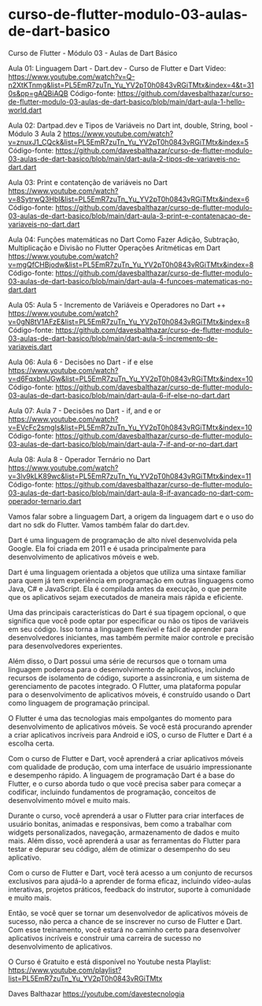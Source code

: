 # curso-de-flutter-modulo-03-aulas-de-dart-basico
Curso de Flutter - Módulo 03 - Aulas de Dart Básico


Aula 01:
Linguagem Dart - Dart.dev - Curso de Flutter e Dart 
Vídeo:
https://www.youtube.com/watch?v=Q-n2XtKTnmg&list=PL5EmR7zuTn_Yu_YV2pT0h0843vRGiTMtx&index=4&t=310s&pp=gAQBiAQB
Código-fonte: 
https://github.com/davesbalthazar/curso-de-flutter-modulo-03-aulas-de-dart-basico/blob/main/dart-aula-1-hello-world.dart


Aula 02:
Dartpad.dev e Tipos de Variáveis no Dart int, double, String, bool - Módulo 3 Aula 2
https://www.youtube.com/watch?v=znuxJ1_CQck&list=PL5EmR7zuTn_Yu_YV2pT0h0843vRGiTMtx&index=5
Código-fonte: 
https://github.com/davesbalthazar/curso-de-flutter-modulo-03-aulas-de-dart-basico/blob/main/dart-aula-2-tipos-de-variaveis-no-dart.dart


Aula 03:
Print e contatenção de variáveis no Dart
https://www.youtube.com/watch?v=8SytrwQ3HbI&list=PL5EmR7zuTn_Yu_YV2pT0h0843vRGiTMtx&index=6
Código-fonte:
https://github.com/davesbalthazar/curso-de-flutter-modulo-03-aulas-de-dart-basico/blob/main/dart-aula-3-print-e-contatenacao-de-variaveis-no-dart.dart


Aula 04:
Funções matemáticas no Dart
Como Fazer Adição, Subtração, Multiplicação e Divisão no Flutter
Operações Aritméticas em Dart
https://www.youtube.com/watch?v=mgQfCHBjodw&list=PL5EmR7zuTn_Yu_YV2pT0h0843vRGiTMtx&index=8
Código-fonte:
https://github.com/davesbalthazar/curso-de-flutter-modulo-03-aulas-de-dart-basico/blob/main/dart-aula-4-funcoes-matematicas-no-dart.dart


Aula 05:
Aula 5 - Incremento de Variáveis e Operadores no Dart ++
https://www.youtube.com/watch?v=0gN8tV1AFzE&list=PL5EmR7zuTn_Yu_YV2pT0h0843vRGiTMtx&index=8
Código-fonte: 
https://github.com/davesbalthazar/curso-de-flutter-modulo-03-aulas-de-dart-basico/blob/main/dart-aula-5-incremento-de-variaveis.dart


Aula 06:
Aula 6 - Decisões no Dart - if e else
https://www.youtube.com/watch?v=d6FqxbnlJGw&list=PL5EmR7zuTn_Yu_YV2pT0h0843vRGiTMtx&index=10
Código-fonte: 
https://github.com/davesbalthazar/curso-de-flutter-modulo-03-aulas-de-dart-basico/blob/main/dart-aula-6-if-else-no-dart.dart


Aula 07:
Aula 7 - Decisões no Dart - if, and e or
https://www.youtube.com/watch?v=EVcFc2smgIs&list=PL5EmR7zuTn_Yu_YV2pT0h0843vRGiTMtx&index=10
Código-fonte: 
https://github.com/davesbalthazar/curso-de-flutter-modulo-03-aulas-de-dart-basico/blob/main/dart-aula-7-if-and-or-no-dart.dart


Aula 08:
Aula 8 - Operador Ternário no Dart
https://www.youtube.com/watch?v=3lv9kLK89wc&list=PL5EmR7zuTn_Yu_YV2pT0h0843vRGiTMtx&index=11
Código-fonte: 
https://github.com/davesbalthazar/curso-de-flutter-modulo-03-aulas-de-dart-basico/blob/main/dart-aula-8-if-avancado-no-dart-com-operador-ternario.dart


Vamos falar sobre a linguagem Dart, a origem da linguagem dart e o uso do dart no sdk do Flutter. Vamos também falar do dart.dev.

Dart é uma linguagem de programação de alto nível desenvolvida pela Google. Ela foi criada em 2011 e é usada principalmente para desenvolvimento de aplicativos móveis e web.

Dart é uma linguagem orientada a objetos que utiliza uma sintaxe familiar para quem já tem experiência em programação em outras linguagens como Java, C# e JavaScript. Ela é compilada antes da execução, o que permite que os aplicativos sejam executados de maneira mais rápida e eficiente.

Uma das principais características do Dart é sua tipagem opcional, o que significa que você pode optar por especificar ou não os tipos de variáveis em seu código. Isso torna a linguagem flexível e fácil de aprender para desenvolvedores iniciantes, mas também permite maior controle e precisão para desenvolvedores experientes.

Além disso, o Dart possui uma série de recursos que o tornam uma linguagem poderosa para o desenvolvimento de aplicativos, incluindo recursos de isolamento de código, suporte a assincronia, e um sistema de gerenciamento de pacotes integrado. O Flutter, uma plataforma popular para o desenvolvimento de aplicativos móveis, é construído usando o Dart como linguagem de programação principal.

O Flutter é uma das tecnologias mais empolgantes do momento para desenvolvimento de aplicativos móveis. Se você está procurando aprender a criar aplicativos incríveis para Android e iOS, o curso de Flutter e Dart é a escolha certa.

Com o curso de Flutter e Dart, você aprenderá a criar aplicativos móveis com qualidade de produção, com uma interface de usuário impressionante e desempenho rápido. A linguagem de programação Dart é a base do Flutter, e o curso aborda tudo o que você precisa saber para começar a codificar, incluindo fundamentos de programação, conceitos de desenvolvimento móvel e muito mais.

Durante o curso, você aprenderá a usar o Flutter para criar interfaces de usuário bonitas, animadas e responsivas, bem como a trabalhar com widgets personalizados, navegação, armazenamento de dados e muito mais. Além disso, você aprenderá a usar as ferramentas do Flutter para testar e depurar seu código, além de otimizar o desempenho do seu aplicativo.

Com o curso de Flutter e Dart, você terá acesso a um conjunto de recursos exclusivos para ajudá-lo a aprender de forma eficaz, incluindo vídeo-aulas interativas, projetos práticos, feedback do instrutor, suporte à comunidade e muito mais.

Então, se você quer se tornar um desenvolvedor de aplicativos móveis de sucesso, não perca a chance de se inscrever no curso de Flutter e Dart. Com esse treinamento, você estará no caminho certo para desenvolver aplicativos incríveis e construir uma carreira de sucesso no desenvolvimento de aplicativos.

O Curso é Gratuito e está disponível no Youtube nesta Playlist:
https://www.youtube.com/playlist?list=PL5EmR7zuTn_Yu_YV2pT0h0843vRGiTMtx

Daves Balthazar
https://youtube.com/davestecnologia
